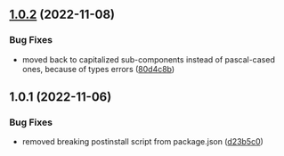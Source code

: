 ## [1.0.2](https://github.com/mjezior/react-slottable/compare/v1.0.1...v1.0.2) (2022-11-08)


### Bug Fixes

* moved back to capitalized sub-components instead of pascal-cased ones, because of types errors ([80d4c8b](https://github.com/mjezior/react-slottable/commit/80d4c8bddefddbb11a23bee36b951636d6aa9b8e))



## 1.0.1 (2022-11-06)


### Bug Fixes

* removed breaking postinstall script from package.json ([d23b5c0](https://github.com/mjezior/react-slottable/commit/d23b5c06a8e88b2176bf9e5dc832f6b82d290055))




